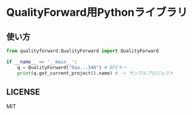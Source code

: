 # QualityForward用Pythonライブラリ

## 使い方

```py
from qualityforward.QualityForward import QualityForward

if __name__ == '__main__':
    q = QualityForward("0aa...340") # APIキー
    print(q.get_current_project().name) # -> サンプルプロジェクト
```

## LICENSE

MIT
